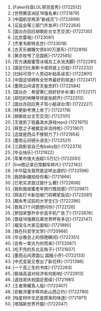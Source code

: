 
1. [Faker抖音LOL带货首秀]-[1722512]
1. [世预赛亚洲区18强名单]-[1721879]
1. [中国航空再添“新成员”]-[1722899]
1. [证监会等三部门齐发声]-[1722264]
1. [国台办回应胡歌赴台文艺交流]-[1722130]
1. [北京雷电]-[1723081]
1. [杰里韦斯特去世]-[1723018]
1. [古天乐被曝欠债830万港币]-[1722819]
1. [黄亦玫甩了庄国栋]-[1722585]
1. [官方通报蜜雪冰城员工水池洗脚]-[1722281]
1. [国足归化奥斯卡或将提上日程]-[1722232]
1. [扫码可领个人劳动补贴系谣言]-[1722801]
1. [中国足球拥有全世界最好的球迷]-[1722417]
1. [墨雨云间请苍天鉴忠奸]-[1722584]
1. [国台办：希望黄仁勋好好补补课]-[1722217]
1. [郑恺的哄睡导师是张颜齐]-[1722313]
1. [国台办回应男子驾小艇进台湾]-[1722227]
1. [林更新考博上岸了]-[1722178]
1. [胡歌赴台文艺交流]-[1722101]
1. [王俊凯丁程鑫泼水游戏repo]-[1721975]
1. [拜登之子被裁定非法持枪]-[1721907]
1. [这就是西瓜不够努力了]-[1721954]
1. [墨雨云间镜头语言]-[1722521]
1. [江疏影说自己有baby肚]-[1722373]
1. [毕业快乐]-[1721922]
1. [苹果市值大涨超1.5万亿]-[1722051]
1. [live图记录日常翻车碎片]-[1722182]
1. [中华猛龙竟然是这样出道的]-[1722596]
1. [我把新疆拍给你看]-[1721666]
1. [已老实求放过是什么梗]-[1722606]
1. [我和我闺蜜老年旅行既视感]-[1722987]
1. [网友打卡新加坡门将椰浆饭店]-[1722081]
1. [期末考试前的大学生们]-[1722296]
1. [我有21个问题想问你]-[1722126]
1. [梦回宋慧乔步步高手机广告了]-[1722876]
1. [晋级18强赛后离世界杯有多远]-[1722147]
1. [福宝与大家见面啦]-[1721890]
1. [我在抖音学文学]-[1720966]
1. [毕业晚会上的惊艳瞬间]-[1722351]
1. [总有一束光为你而来]-[1722067]
1. [吃不完的东北豆角子]-[1721937]
1. [墨雨云间肃国公 国服小乔]-[1722133]
1. [中式变装又卷出了新花样]-[1721396]
1. [一个高三生的书库]-[1722283]
1. [极端高温对经济有何影响]-[1722913]
1. [退钱哥庆祝国足晋级]-[1721981]
1. [王者荣耀真人版]-[1722407]
1. [俞敏洪董宇辉共赴山西之约]-[1722790]
1. [陆星材中文还是原来的味道]-[1721971]
1. [塔瑞斯世界开服]-[1722047]